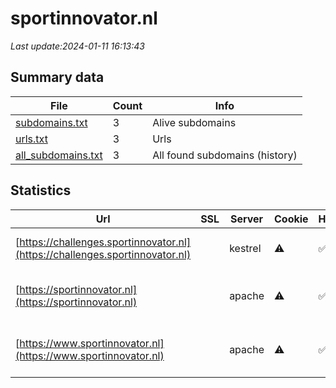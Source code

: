 # sportinnovator.nl
*Last update:2024-01-11 16:13:43*
## Summary data
| File       | Count | Info |
|------------|-------|------|
|[subdomains.txt](/data/sportinnovator/subdomains.txt)|3|Alive subdomains|
|[urls.txt](/data/sportinnovator/urls.txt)|3|Urls|
|[all_subdomains.txt](/data/sportinnovator/all_subdomains.txt)|3|All found subdomains (history)|
## Statistics
| Url | SSL | Server | Cookie | HSTS | CSP | XFO | XXP | RP | Tech |
|------------|-------|------|------|------|------|------|------|------|------|
|[https://challenges.sportinnovator.nl](https://challenges.sportinnovator.nl)| |kestrel|:warning: |:white_check_mark: | |:white_check_mark: | |:white_check_mark: |HSTS Kestrel Microso...|
|[https://sportinnovator.nl](https://sportinnovator.nl)| |apache|:warning: |:white_check_mark: | |:white_check_mark: |:white_check_mark: |:white_check_mark: |Apache HTTP Server H...|
|[https://www.sportinnovator.nl](https://www.sportinnovator.nl)| |apache|:warning: |:white_check_mark: | |:white_check_mark: |:white_check_mark: |:white_check_mark: |Apache HTTP Server C...|